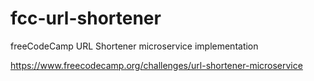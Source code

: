 # fcc-url-shortener
freeCodeCamp URL Shortener microservice implementation

https://www.freecodecamp.org/challenges/url-shortener-microservice
